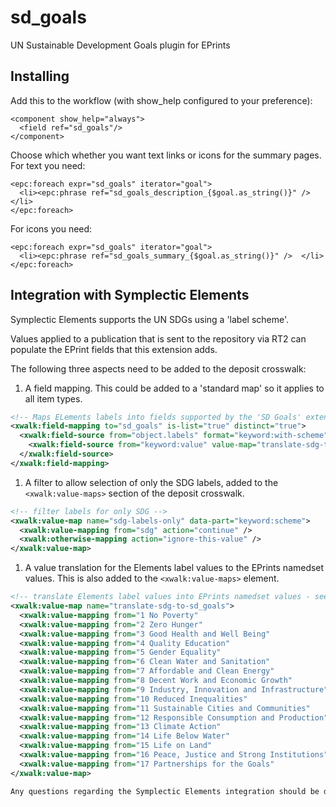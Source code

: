 # sd_goals
UN Sustainable Development Goals plugin for EPrints

## Installing

Add this to the workflow (with show_help configured to your preference):
```
<component show_help="always">
  <field ref="sd_goals"/>
</component>
```
Choose which whether you want text links or icons for the summary pages.
For text you need:
```
<epc:foreach expr="sd_goals" iterator="goal">
  <li><epc:phrase ref="sd_goals_description_{$goal.as_string()}" />  </li>
</epc:foreach>
```
For icons you need:
```
<epc:foreach expr="sd_goals" iterator="goal">
  <li><epc:phrase ref="sd_goals_summary_{$goal.as_string()}" />  </li>
</epc:foreach>
```

## Integration with Symplectic Elements

Symplectic Elements supports the UN SDGs using a 'label scheme'.

Values applied to a publication that is sent to the repository via RT2 can populate the EPrint fields that this extension adds.

The following three aspects need to be added to the deposit crosswalk:

1) A field mapping. This could be added to a 'standard map' so it applies to all item types.
```xml
<!-- Maps ELements labels into fields supported by the 'SD Goals' extension. See: https://github.com/eprintsug/sd_goals/ -->
<xwalk:field-mapping to="sd_goals" is-list="true" distinct="true">
  <xwalk:field-source from="object.labels" format="keyword:with-scheme" value-map="sdg-labels-only">
    <xwalk:field-source from="keyword:value" value-map="translate-sdg-to-sd_goals" />
  </xwalk:field-source>
</xwalk:field-mapping>
```
1) A filter to allow selection of only the SDG labels, added to the `<xwalk:value-maps>` section of the deposit crosswalk.
```xml
<!-- filter labels for only SDG -->
<xwalk:value-map name="sdg-labels-only" data-part="keyword:scheme">
  <xwalk:value-mapping from="sdg" action="continue" />
  <xwalk:otherwise-mapping action="ignore-this-value" />
</xwalk:value-map>
```
1) A value translation for the Elements label values to the EPrints namedset values. This is also added to the `<xwalk:value-maps>` element.
```xml
<!-- translate Elements label values into EPrints namedset values - see https://github.com/eprintsug/sd_goals/ -->
<xwalk:value-map name="translate-sdg-to-sd_goals">
  <xwalk:value-mapping from="1 No Poverty"                              to="01np" />
  <xwalk:value-mapping from="2 Zero Hunger"                             to="02zh" />
  <xwalk:value-mapping from="3 Good Health and Well Being"              to="03ghwb" />
  <xwalk:value-mapping from="4 Quality Education"                       to="04qe" />
  <xwalk:value-mapping from="5 Gender Equality"                         to="05ge" />
  <xwalk:value-mapping from="6 Clean Water and Sanitation"              to="06cws" />
  <xwalk:value-mapping from="7 Affordable and Clean Energy"             to="07ace" />
  <xwalk:value-mapping from="8 Decent Work and Economic Growth"         to="08dweg" />
  <xwalk:value-mapping from="9 Industry, Innovation and Infrastructure" to="09iii" />
  <xwalk:value-mapping from="10 Reduced Inequalities"                   to="10ri" />
  <xwalk:value-mapping from="11 Sustainable Cities and Communities"     to="11scc" />
  <xwalk:value-mapping from="12 Responsible Consumption and Production" to="12rcp" />
  <xwalk:value-mapping from="13 Climate Action"                         to="13ca" />
  <xwalk:value-mapping from="14 Life Below Water"                       to="14lbw" />
  <xwalk:value-mapping from="15 Life on Land"                           to="15lol" />
  <xwalk:value-mapping from="16 Peace, Justice and Strong Institutions" to="16pjsi" />
  <xwalk:value-mapping from="17 Partnerships for the Goals"             to="17pfg" />
</xwalk:value-map>

Any questions regarding the Symplectic Elements integration should be directed to the SYMPLECTIC-USERS@JISCMAIL.AC.UK mailing list.
